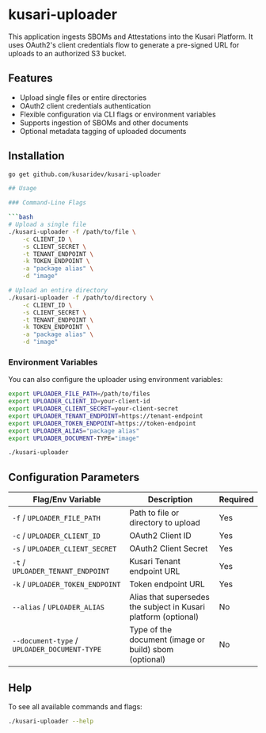 # kusari-uploader

This application ingests SBOMs and Attestations into the Kusari Platform. It uses OAuth2's client credentials flow to generate a pre-signed URL for uploads to an authorized S3 bucket.

## Features

-   Upload single files or entire directories
-   OAuth2 client credentials authentication
-   Flexible configuration via CLI flags or environment variables
-   Supports ingestion of SBOMs and other documents
-   Optional metadata tagging of uploaded documents

## Installation

```bash
go get github.com/kusaridev/kusari-uploader

## Usage

### Command-Line Flags

```bash
# Upload a single file
./kusari-uploader -f /path/to/file \
    -c CLIENT_ID \
    -s CLIENT_SECRET \
    -t TENANT_ENDPOINT \
    -k TOKEN_ENDPOINT \
    -a "package alias" \
    -d "image"

# Upload an entire directory
./kusari-uploader -f /path/to/directory \
    -c CLIENT_ID \
    -s CLIENT_SECRET \
    -t TENANT_ENDPOINT \
    -k TOKEN_ENDPOINT \
    -a "package alias" \
    -d "image"
```

### Environment Variables

You can also configure the uploader using environment variables:

```bash
export UPLOADER_FILE_PATH=/path/to/files
export UPLOADER_CLIENT_ID=your-client-id
export UPLOADER_CLIENT_SECRET=your-client-secret
export UPLOADER_TENANT_ENDPOINT=https://tenant-endpoint
export UPLOADER_TOKEN_ENDPOINT=https://token-endpoint
export UPLOADER_ALIAS="package alias"
export UPLOADER_DOCUMENT-TYPE="image"

./kusari-uploader
```

## Configuration Parameters

| Flag/Env Variable | Description | Required |
|------------------|-------------|----------|
| `-f` / `UPLOADER_FILE_PATH` | Path to file or directory to upload | Yes |
| `-c` / `UPLOADER_CLIENT_ID` | OAuth2 Client ID | Yes |
| `-s` / `UPLOADER_CLIENT_SECRET` | OAuth2 Client Secret | Yes |
| `-t` / `UPLOADER_TENANT_ENDPOINT` | Kusari Tenant endpoint URL | Yes |
| `-k` / `UPLOADER_TOKEN_ENDPOINT` | Token endpoint URL | Yes |
| `--alias` / `UPLOADER_ALIAS` | Alias that supersedes the subject in Kusari platform (optional) | No |
| `--document-type` / `UPLOADER_DOCUMENT-TYPE` | Type of the document (image or build) sbom (optional) | No |

## Help

To see all available commands and flags:

```bash
./kusari-uploader --help
```
